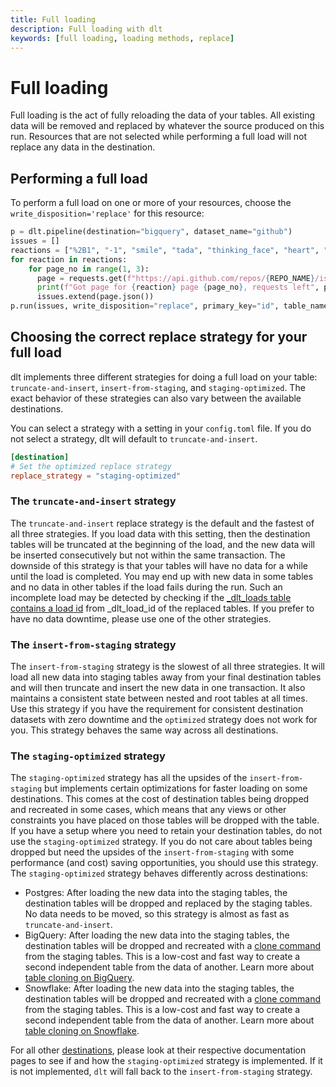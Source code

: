 ```yaml
---
title: Full loading
description: Full loading with dlt
keywords: [full loading, loading methods, replace]
---
```

# Full loading

Full loading is the act of fully reloading the data of your tables. All existing data will be removed and replaced by whatever the source produced on this run. Resources that are not selected while performing a full load will not replace any data in the destination.

## Performing a full load

To perform a full load on one or more of your resources, choose the `write_disposition='replace'` for this resource:

```py
p = dlt.pipeline(destination="bigquery", dataset_name="github")
issues = []
reactions = ["%2B1", "-1", "smile", "tada", "thinking_face", "heart", "rocket", "eyes"]
for reaction in reactions:
    for page_no in range(1, 3):
      page = requests.get(f"https://api.github.com/repos/{REPO_NAME}/issues?state=all&sort=reactions-{reaction}&per_page=100&page={page_no}", headers=headers)
      print(f"Got page for {reaction} page {page_no}, requests left", page.headers["x-ratelimit-remaining"])
      issues.extend(page.json())
p.run(issues, write_disposition="replace", primary_key="id", table_name="issues")
```

## Choosing the correct replace strategy for your full load

dlt implements three different strategies for doing a full load on your table: `truncate-and-insert`, `insert-from-staging`, and `staging-optimized`. The exact behavior of these strategies can also vary between the available destinations.

You can select a strategy with a setting in your `config.toml` file. If you do not select a strategy, dlt will default to `truncate-and-insert`.

```toml
[destination]
# Set the optimized replace strategy
replace_strategy = "staging-optimized"
```

### The `truncate-and-insert` strategy

The `truncate-and-insert` replace strategy is the default and the fastest of all three strategies. If you load data with this setting, then the destination tables will be truncated at the beginning of the load, and the new data will be inserted consecutively but not within the same transaction.
The downside of this strategy is that your tables will have no data for a while until the load is completed. You may end up with new data in some tables and no data in other tables if the load fails during the run. Such an incomplete load may be detected by checking if the [_dlt_loads table contains a load id](destination-tables.md#load-packages-and-load-ids) from _dlt_load_id of the replaced tables. If you prefer to have no data downtime, please use one of the other strategies.

### The `insert-from-staging` strategy

The `insert-from-staging` strategy is the slowest of all three strategies. It will load all new data into staging tables away from your final destination tables and will then truncate and insert the new data in one transaction.
It also maintains a consistent state between nested and root tables at all times. Use this strategy if you have the requirement for consistent destination datasets with zero downtime and the `optimized` strategy does not work for you.
This strategy behaves the same way across all destinations.

### The `staging-optimized` strategy

The `staging-optimized` strategy has all the upsides of the `insert-from-staging` but implements certain optimizations for faster loading on some destinations. This comes at the cost of destination tables being dropped and recreated in some cases, which means that any views or other constraints you have placed on those tables will be dropped with the table. If you have a setup where you need to retain your destination tables, do not use the `staging-optimized` strategy. If you do not care about tables being dropped but need the upsides of the `insert-from-staging` with some performance (and cost) saving opportunities, you should use this strategy. The `staging-optimized` strategy behaves differently across destinations:

* Postgres: After loading the new data into the staging tables, the destination tables will be dropped and replaced by the staging tables. No data needs to be moved, so this strategy is almost as fast as `truncate-and-insert`.
* BigQuery: After loading the new data into the staging tables, the destination tables will be dropped and recreated with a [clone command](https://cloud.google.com/bigquery/docs/table-clones-create) from the staging tables. This is a low-cost and fast way to create a second independent table from the data of another. Learn more about [table cloning on BigQuery](https://cloud.google.com/bigquery/docs/table-clones-intro).
* Snowflake: After loading the new data into the staging tables, the destination tables will be dropped and recreated with a [clone command](https://docs.snowflake.com/en/sql-reference/sql/create-clone) from the staging tables. This is a low-cost and fast way to create a second independent table from the data of another. Learn more about [table cloning on Snowflake](https://docs.snowflake.com/en/user-guide/object-clone).

For all other [destinations](../dlt-ecosystem/destinations/index.md), please look at their respective documentation pages to see if and how the `staging-optimized` strategy is implemented. If it is not implemented, `dlt` will fall back to the `insert-from-staging` strategy.

